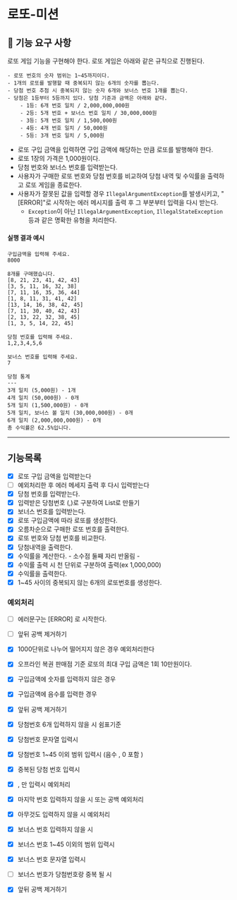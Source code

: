 # 로또-미션

## 🚀 기능 요구 사항

로또 게임 기능을 구현해야 한다. 로또 게임은 아래와 같은 규칙으로 진행된다.

```
- 로또 번호의 숫자 범위는 1~45까지이다.
- 1개의 로또를 발행할 때 중복되지 않는 6개의 숫자를 뽑는다.
- 당첨 번호 추첨 시 중복되지 않는 숫자 6개와 보너스 번호 1개를 뽑는다.
- 당첨은 1등부터 5등까지 있다. 당첨 기준과 금액은 아래와 같다.
    - 1등: 6개 번호 일치 / 2,000,000,000원
    - 2등: 5개 번호 + 보너스 번호 일치 / 30,000,000원
    - 3등: 5개 번호 일치 / 1,500,000원
    - 4등: 4개 번호 일치 / 50,000원
    - 5등: 3개 번호 일치 / 5,000원
```

- 로또 구입 금액을 입력하면 구입 금액에 해당하는 만큼 로또를 발행해야 한다.
- 로또 1장의 가격은 1,000원이다.
- 당첨 번호와 보너스 번호를 입력받는다.
- 사용자가 구매한 로또 번호와 당첨 번호를 비교하여 당첨 내역 및 수익률을 출력하고 로또 게임을 종료한다.
- 사용자가 잘못된 값을 입력할 경우 `IllegalArgumentException`를 발생시키고, "[ERROR]"로 시작하는 에러 메시지를 출력 후 그 부분부터 입력을 다시 받는다.
    - `Exception`이 아닌 `IllegalArgumentException`, `IllegalStateException` 등과 같은 명확한 유형을 처리한다.


#### 실행 결과 예시

```
구입금액을 입력해 주세요.
8000

8개를 구매했습니다.
[8, 21, 23, 41, 42, 43] 
[3, 5, 11, 16, 32, 38] 
[7, 11, 16, 35, 36, 44] 
[1, 8, 11, 31, 41, 42] 
[13, 14, 16, 38, 42, 45] 
[7, 11, 30, 40, 42, 43] 
[2, 13, 22, 32, 38, 45] 
[1, 3, 5, 14, 22, 45]

당첨 번호를 입력해 주세요.
1,2,3,4,5,6

보너스 번호를 입력해 주세요.
7

당첨 통계
---
3개 일치 (5,000원) - 1개
4개 일치 (50,000원) - 0개
5개 일치 (1,500,000원) - 0개
5개 일치, 보너스 볼 일치 (30,000,000원) - 0개
6개 일치 (2,000,000,000원) - 0개
총 수익률은 62.5%입니다.
```

---


## 기능목록
* [X] 로또 구입 금액을 입력받는다
* [ ] 예외처리한 후  에러 메세지 출력 후 다시 입력받는다
* [X] 당첨 번호를 입력받는다.
* [x] 입력받은 당첨번호 (,)로 구분하여 List로 만들기
* [X] 보너스 번호를 입력받는다.
* [x] 로또 구입금액에 따라 로또를 생성한다.
* [x] 오름차순으로 구매한 로또 번호를 출력한다.
* [x] 로또 번호와 당첨 번호를 비교한다.
* [x] 당첨내역을 출력한다.
* [x] 수익률을 계산한다. - 소수점 둘째 자리 반올림 - 
* [x] 수익률 출력 시 천 단위로 구분하여 출력(ex 1,000,000) 
* [x] 수익률을 출력한다. 
* [X] 1~45 사이의 중복되지 않는 6개의 로또번호를 생성한다.

### 예외처리
* [ ] 에러문구는 [ERROR] 로 시작한다.
* [ ] 앞뒤 공백 제거하기

* [x] 1000단위로 나누어 떨어지지 않은 경우 예외처리한다
* [x] 오프라인 복권 판매점 기준 로또의 최대 구입 금액은 1회 10만원이다.
* [x] 구입금액에 숫자를 입력하지 않은 경우
* [x] 구입금액에 음수를 입력한 경우
* [X] 앞뒤 공백 제거하기

* [x] 당첨번호 6개 입력하지 않을 시 쉼표기준
* [x] 당첨번호 문자열 입력시
* [x] 당첨번호 1~45 이외 범위 입력시 (음수 , 0 포함 )
* [x] 중복된 당첨 번호 입력시
* [x] , 만 입력시 예외처리
* [x] 마지막 번호 입력하지 않을 시 또는 공백 예외처리
* [x] 아무것도 입력하지 않을 시 예외처리

* [x] 보너스 번호 입력하지 않을 시
* [x] 보너스 번호 1~45 이외의 범위 입력시
* [x] 보너스 번호 문자열 입력시
* [ ] 보너스 번호가 당첨번호랑 중복 될 시
* [X] 앞뒤 공백 제거하기